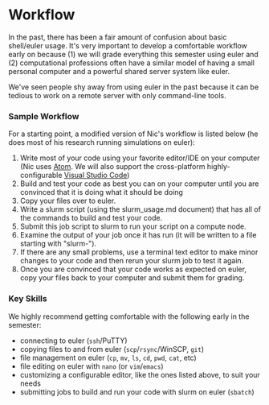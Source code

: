 # Workflow

In the past, there has been a fair amount of confusion about basic shell/euler usage. It's very important to develop a comfortable workflow early on because (1) we will grade everything this semester using euler and (2) computational professions often have a similar model of having a small personal computer and a powerful shared server system like euler.

We've seen people shy away from using euler in the past because it can be tedious to work on a remote server with only command-line tools. 

### Sample Workflow
For a starting point, a modified version of Nic's workflow is listed below (he does most of his research running simulations on euler):
1. Write most of your code using your favorite editor/IDE on your computer (Nic uses [Atom](https://atom.io/). We will also support the cross-platform highly-configurable [Visual Studio Code](https://code.visualstudio.com/))
1. Build and test your code as best you can on your computer until you are convinced that it is doing what it should be doing
1. Copy your files over to euler.
1. Write a slurm script (using the slurm_usage.md document) that has all of the commands to build and test your code.
1. Submit this job script to slurm to run your script on a compute node.
1. Examine the output of your job once it has run (it will be written to a file starting with "slurm-").
1. If there are any small problems, use a terminal text editor to make minor changes to your code and then rerun your slurm job to test it again.
1. Once you are convinced that your code works as expected on euler, copy your files back to your computer and submit them for grading.


### Key Skills
We highly recommend getting comfortable with the following early in the semester:
- connecting to euler (`ssh`/PuTTY)
- copying files to and from euler (`scp`/`rsync`/WinSCP, `git`)
- file management on euler (`cp`, `mv`, `ls`, `cd`, `pwd`, `cat`, etc)
- file editing on euler with `nano` (or `vim`/`emacs`)
- customizing a configurable editor, like the ones listed above, to suit your needs
- submitting jobs to build and run your code with slurm on euler (`sbatch`)